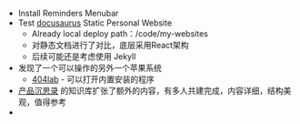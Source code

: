 - Install Reminders Menubar
- Test [docusaurus](https://docusaurus.io/zh-CN/) Static Personal Website
	- Already local deploy path：/code/my-websites
	- 对静态文档进行了对比，底层采用React架构
	- 后续可能还是考虑使用 Jekyll
- 发现了一个可以操作的另外一个苹果系统
	- [404lab](https://www.404lab.top/) - 可以打开内置安装的程序
- [产品沉思录](https://pmthinking.notion.site/a601a12335044f349a22caf57f274c27) 的知识库扩张了额外的内容，有多人共建完成，内容详细，结构美观，值得参考
-
